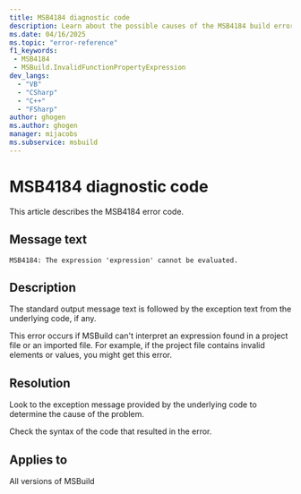 ```yaml
---
title: MSB4184 diagnostic code
description: Learn about the possible causes of the MSB4184 build error and get troubleshooting tips.
ms.date: 04/16/2025
ms.topic: "error-reference"
f1_keywords:
 - MSB4184
 - MSBuild.InvalidFunctionPropertyExpression
dev_langs:
  - "VB"
  - "CSharp"
  - "C++"
  - "FSharp"
author: ghogen
ms.author: ghogen
manager: mijacobs
ms.subservice: msbuild
---
```

# MSB4184 diagnostic code

<!-- :::ErrorDefinitionDescription::: -->
<!-- :::editable-content name="introDescription"::: -->
This article describes the MSB4184 error code.
<!-- :::editable-content-end::: -->

## Message text

`MSB4184: The expression 'expression' cannot be evaluated.`

## Description

The standard output message text is followed by the exception text from the underlying code, if any.

This error occurs if MSBuild can't interpret an expression found in a project file or an imported file. For example, if the project file contains invalid elements or values, you might get this error.

## Resolution

Look to the exception message provided by the underlying code to determine the cause of the problem.

Check the syntax of the code that resulted in the error.

## Applies to

All versions of MSBuild